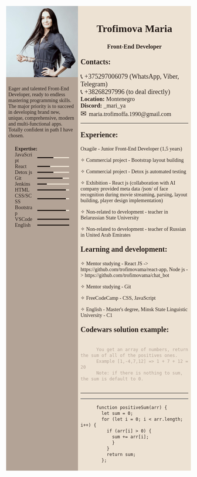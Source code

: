 <div style="display: flex; box-sizing:border-box; padding:0; margin:0; font-family: Montserrat; color:#271e1a;">
  <div style="background-color:#b3a396; width: 40%">
    <img src="cv-image.png" alt="Maria Trofimova"/>
    <p style="padding: 6px;">Eager and talented Front-End Developer, ready to endless mastering programming skills. The major priority is to succeed in developing brand new, unique, comprehensive, modern and multi-functional apps. Totally confident in path I have chosen.</p>
    <ul> <b>Expertise:</b>
      <li style="display:flex; align-items: center; gap: 10px;">
        <span style="width: 30%">JavaScript</span>
        <div style="width: 50%; height: 3px; background-color: #ede2d3; border-radius: 3px; ">
          <span style="display: block; height: 3px; background-color: #271e1a; width: 50%"></span>
        </div>
      </li>
      <li style="display:flex; align-items: center; gap: 10px;">
        <span style="width: 30%">React</span>
        <div style="width: 50%; height: 3px; background-color: #ede2d3; border-radius: 3px; ">
          <span style="display: block; height: 3px; background-color: #271e1a; width: 40%"></span>
        </div>
      </li>
      <li style="display:flex; align-items: center; gap: 10px;">
        <span style="width: 30%">Detox js</span>
        <div style="width: 50%; height: 3px; background-color: #ede2d3; border-radius: 3px; ">
          <span style="display: block; height: 3px; background-color: #271e1a; width: 50%"></span>
        </div>
      </li>
      <li style="display:flex; align-items: center; gap: 10px;">
        <span style="width: 30%">Git</span>
        <div style="width: 50%; height: 3px; background-color: #ede2d3; border-radius: 3px; ">
          <span style="display: block; height: 3px; background-color: #271e1a; width: 80%"></span>
        </div>
      </li>
      <li style="display:flex; align-items: center; gap: 10px;">
        <span style="width: 30%">Jenkins</span>
        <div style="width: 50%; height: 3px; background-color: #ede2d3; border-radius: 3px; ">
          <span style="display: block; height: 3px; background-color: #271e1a; width: 30%"></span>
        </div>
      </li>
      <li style="display:flex; align-items: center; gap: 10px;">
        <span style="width: 30%">HTML</span>
        <div style="width: 50%; height: 3px; background-color: #ede2d3; border-radius: 3px; ">
          <span style="display: block; height: 3px; background-color: #271e1a; width: 90%"></span>
        </div>
      </li>
      <li style="display:flex; align-items: center; gap: 10px;">
        <span style="width: 30%">CSS/SCSS</span>
        <div style="width: 50%; height: 3px; background-color: #ede2d3; border-radius: 3px; ">
          <span style="display: block; height: 3px; background-color: #271e1a; width: 90%"></span>
        </div>
      </li>
      <li style="display:flex; align-items: center; gap: 10px;">
        <span style="width: 30%">Bootstrap</span>
        <div style="width: 50%; height: 3px; background-color: #ede2d3; border-radius: 3px; ">
          <span style="display: block; height: 3px; background-color: #271e1a; width: 90%"></span>
        </div>
      </li>
      <li style="display:flex; align-items: center; gap: 10px;">
        <span style="width: 30%">VSCode</span>
        <div style="width: 50%; height: 3px; background-color: #ede2d3; border-radius: 3px; ">
          <span style="display: block; height: 3px; background-color: #271e1a; width: 100%"></span>
        </div>
      </li>
      <li style="display:flex; align-items: center; gap: 10px;">
        <span style="width: 30%">English</span>
        <div style="width: 50%; height: 3px; background-color: #ede2d3; border-radius: 3px; ">
          <span style="display: block; height: 3px; background-color: #271e1a; width: 100%"></span>
        </div>
      </li>
    </ul>
  </div>
  <div style="background-color:#ede2d3; padding:7px; width: 60%">
    <h1 style="text-align:center; padding:0">Trofimova Maria</h1>
    <h3 style="text-align:center; padding:0">Front-End Developer</h3>
    <h4><b style="font-size:20px; margin:0">Contacts:</b></h4>
    <p style="font-size:18px; margin:0">📞 +375297006079 (WhatsApp, Viber, Telegram)</p>
    <p style="font-size:18px; margin:0">📞 +38268297996 (to deal directly)</p>
    <p style="font-size:16px; margin:0"><b>Location:</b> Montenegro</p>
    <p style="font-size:16px; margin:0"><b>Discord:</b> _mari_ya</p>
    <p style="font-size:16px; margin:0"><span style="font-size:20px; margin-right:6px">✉</span>maria.trofimoffa.1990@gmail.com</p>
    <hr />
    <h4><b style="font-size:20px; margin:0">Experience:</b></h4>
    <p>Oxagile - Junior Front-End Developer (1,5 years)</p>
    <p>✧ Commercial project - Bootstrap layout building</p>
    <p>✧ Commercial project - Detox js automated testing</p>
    <p>✧ Exhibition - React js (collaboration with AI company provided meta data /json/ of face recognition during movie streaming, parsing, layout building, player design implementation)</p>
    <p>✧ Non-related to development - teacher in Belarussian State University</p>
    <p>✧ Non-related to development - teacher of Russian in United Arab Emirates</p>
    <h4><b style="font-size:20px; margin:0">Learning and development:</b></h4>
    <p>✧ Mentor studying - React JS -> https://github.com/trofimovama/react-app, Node js -> https://github.com/trofimovama/chat_bot</p>
    <p>✧ Mentor studying - Git</p>
    <p>✧ FreeCodeCamp - CSS, JavaScript</p>
    <p>✧ English - Master's degree, Minsk State Linguistic University - C1</p>
    <h4><b style="font-size:20px; margin:0">Codewars solution example:</b></h4>
    <p><code style="color: #b3a396">
      You get an array of numbers, return the sum of all of the positives ones.
      Example [1,-4,7,12] => 1 + 7 + 12 = 20
      Note: if there is nothing to sum, the sum is default to 0.
    </code></p>
    <hr />
    <p style="border: 1px solid gray;">
      <code><pre>
      function positiveSum(arr) {
        let sum = 0;
        for (let i = 0; i < arr.length; i++) {
          if (arr[i] > 0) {
            sum += arr[i];
            }
          }
          return sum;
        };</pre></code>
    </p> 
  </div>
</div>
